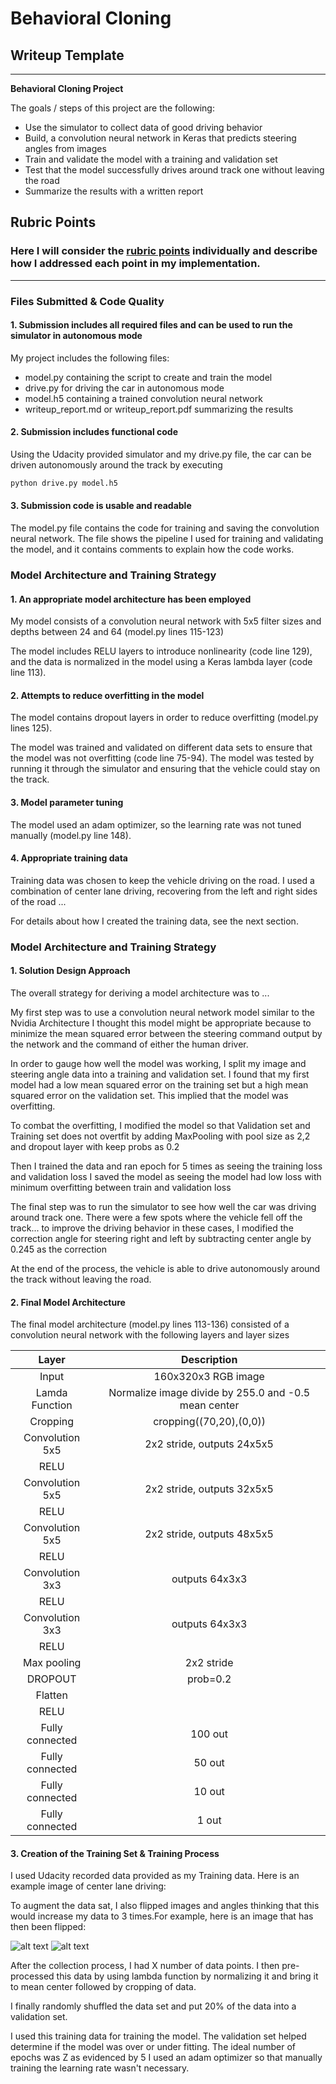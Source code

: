 
# **Behavioral Cloning** 

## Writeup Template

---

**Behavioral Cloning Project**

The goals / steps of this project are the following:
* Use the simulator to collect data of good driving behavior
* Build, a convolution neural network in Keras that predicts steering angles from images
* Train and validate the model with a training and validation set
* Test that the model successfully drives around track one without leaving the road
* Summarize the results with a written report


[//]: # (Image References)

[image1]: ./examples/placeholder.png "Model Visualization"
[image2]: ./examples/placeholder.png "Grayscaling"
[image3]: ./examples/placeholder_small.png "Recovery Image"
[image4]: ./examples/placeholder_small.png "Recovery Image"
[image5]: ./examples/placeholder_small.png "Recovery Image"
[image6]: ./examples/placeholder_small.png "Normal Image"
[image7]: ./examples/placeholder_small.png "Flipped Image"

## Rubric Points
### Here I will consider the [rubric points](https://review.udacity.com/#!/rubrics/432/view) individually and describe how I addressed each point in my implementation.  

---
### Files Submitted & Code Quality

#### 1. Submission includes all required files and can be used to run the simulator in autonomous mode

My project includes the following files:
* model.py containing the script to create and train the model
* drive.py for driving the car in autonomous mode
* model.h5 containing a trained convolution neural network 
* writeup_report.md or writeup_report.pdf summarizing the results

#### 2. Submission includes functional code
Using the Udacity provided simulator and my drive.py file, the car can be driven autonomously around the track by executing 
```sh
python drive.py model.h5
```

#### 3. Submission code is usable and readable

The model.py file contains the code for training and saving the convolution neural network. The file shows the pipeline I used for training and validating the model, and it contains comments to explain how the code works.

### Model Architecture and Training Strategy

#### 1. An appropriate model architecture has been employed

My model consists of a convolution neural network with 5x5 filter sizes and depths between 24 and 64 (model.py lines 115-123) 

The model includes RELU layers to introduce nonlinearity (code line 129), and the data is normalized in the model using a Keras lambda layer (code line 113). 

#### 2. Attempts to reduce overfitting in the model

The model contains dropout layers in order to reduce overfitting (model.py lines 125). 

The model was trained and validated on different data sets to ensure that the model was not overfitting (code line 75-94). The model was tested by running it through the simulator and ensuring that the vehicle could stay on the track.

#### 3. Model parameter tuning

The model used an adam optimizer, so the learning rate was not tuned manually (model.py line 148).

#### 4. Appropriate training data

Training data was chosen to keep the vehicle driving on the road. I used a combination of center lane driving, recovering from the left and right sides of the road ... 

For details about how I created the training data, see the next section. 

### Model Architecture and Training Strategy

#### 1. Solution Design Approach

The overall strategy for deriving a model architecture was to ...

My first step was to use a convolution neural network model similar to the Nvidia Architecture I thought this model might be appropriate because to minimize the mean squared error between the steering command output by the network and the command of either the human driver.

In order to gauge how well the model was working, I split my image and steering angle data into a training and validation set. I found that my first model had a low mean squared error on the training set but a high mean squared error on the validation set. This implied that the model was overfitting. 

To combat the overfitting, I modified the model so that Validation set and Training set does not overtfit by adding MaxPooling with pool size as 2,2 and dropout layer with keep probs as 0.2

Then I trained the data and ran epoch for 5 times as seeing the training loss and validation loss I saved the model as seeing the model had low loss with minimum overfitting between train and validation loss 

The final step was to run the simulator to see how well the car was driving around track one. There were a few spots where the vehicle fell off the track... to improve the driving behavior in these cases, I modified the correction angle for steering right and left by subtracting center angle by 0.245 as the correction

At the end of the process, the vehicle is able to drive autonomously around the track without leaving the road.

#### 2. Final Model Architecture

The final model architecture (model.py lines 113-136) consisted of a convolution neural network with the following layers and layer sizes 

| Layer         		|     Description	        					| 
|:---------------------:|:---------------------------------------------:| 
| Input         		| 160x320x3 RGB image   							|
| Lamda Function                      | Normalize image divide by 255.0 and -0.5 mean center |
| Cropping          |  cropping((70,20),(0,0)) |
| Convolution 5x5     	| 2x2 stride,  outputs 24x5x5 |
| RELU					|												|
| Convolution 5x5     	| 2x2 stride,  outputs 32x5x5 |
| RELU					|												|
| Convolution 5x5     	| 2x2 stride,  outputs 48x5x5 |
| RELU					|												|
| Convolution 3x3     	|   outputs 64x3x3 |
| RELU					|												|
| Convolution 3x3     	| outputs 64x3x3 |
| RELU					|												|
| Max pooling	      	| 2x2 stride  				|
| DROPOUT				|	prob=0.2					|
| Flatten                      |
| RELU					|												|
|	Fully connected					|				 100	out							|
|	Fully connected					|				50 out							|
|	Fully connected					|				10 out							|
|	Fully connected					|				1 out							|


#### 3. Creation of the Training Set & Training Process

I used Udacity recorded data provided as my Training data. Here is an example image of center lane driving:


To augment the data sat, I also flipped images and angles thinking that this would increase my data to 3 times.For example, here is an image that has then been flipped:

![alt text][image6]
![alt text][image7]


After the collection process, I had X number of data points. I then  pre-processed this data by using lambda function by normalizing it and bring it to mean center followed by cropping of data.


I finally randomly shuffled the data set and put 20% of the data into a validation set. 

I used this training data for training the model. The validation set helped determine if the model was over or under fitting. The ideal number of epochs was Z as evidenced by 5 I used an adam optimizer so that manually training the learning rate wasn't necessary.
